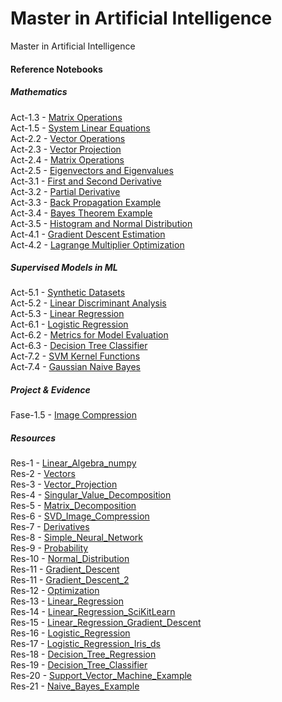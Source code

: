 # Master in Artificial Intelligence

Master in Artificial Intelligence

#### Reference Notebooks

##### Mathematics

Act-1.3 - [Matrix Operations](./Aprendizaje_Automatico/Actividad-1/Act-1.3.ipynb)  
Act-1.5 - [System Linear Equations](./Aprendizaje_Automatico/Actividad-1/Act-1.5.ipynb)  
Act-2.2 - [Vector Operations](./Aprendizaje_Automatico/Actividad-2/Act-2.2.ipynb)  
Act-2.3 - [Vector Projection](./Aprendizaje_Automatico/Actividad-2/Act-2.3.ipynb)  
Act-2.4 - [Matrix Operations](./Aprendizaje_Automatico/Actividad-2/Act-2.4.ipynb)  
Act-2.5 - [Eigenvectors and Eigenvalues](./Aprendizaje_Automatico/Actividad-2/Act-2.5.ipynb)  
Act-3.1 - [First and Second Derivative](./Aprendizaje_Automatico/Actividad-3/Act-3.1.ipynb)  
Act-3.2 - [Partial Derivative](./Aprendizaje_Automatico/Actividad-3/Act-3.2.ipynb)  
Act-3.3 - [Back Propagation Example](./Aprendizaje_Automatico/Actividad-3/Act-3.3.ipynb)  
Act-3.4 - [Bayes Theorem Example](./Aprendizaje_Automatico/Actividad-3/Act-3.4.ipynb)  
Act-3.5 - [Histogram and Normal Distribution](./Aprendizaje_Automatico/Actividad-3/Act-3.5.ipynb)  
Act-4.1 - [Gradient Descent Estimation](./Aprendizaje_Automatico/Actividad-4/Act-4.1.ipynb)  
Act-4.2 - [Lagrange Multiplier Optimization](./Aprendizaje_Automatico/Actividad-4/Act-4.2.ipynb)

##### Supervised Models in ML

Act-5.1 - [Synthetic Datasets](./Aprendizaje_Automatico/Actividad-5/Act-5.1.ipynb)  
Act-5.2 - [Linear Discriminant Analysis](./Aprendizaje_Automatico/Actividad-5/Act-5.2.ipynb)  
Act-5.3 - [Linear Regression](./Aprendizaje_Automatico/Actividad-5/Act-5.3.ipynb)  
Act-6.1 - [Logistic Regression](./Aprendizaje_Automatico/Actividad-6/Act-6.1.ipynb)  
Act-6.2 - [Metrics for Model Evaluation](./Aprendizaje_Automatico/Actividad-6/Act-6.2.ipynb)  
Act-6.3 - [Decision Tree Classifier](./Aprendizaje_Automatico/Actividad-6/Act-6.3_Act-6.4.ipynb)  
Act-7.2 - [SVM Kernel Functions](./Aprendizaje_Automatico/Actividad-7/Act-7.2.ipynb)  
Act-7.4 - [Gaussian Naive Bayes](./Aprendizaje_Automatico/Actividad-7/Act-7.4.ipynb)

##### Project & Evidence

Fase-1.5 - [Image Compression](./Aprendizaje_Automatico/Fase-1/Fase-1.5.ipynb)

##### Resources

Res-1 - [Linear_Algebra_numpy](./Aprendizaje_Automatico/Resources/1_Linear_Algebra_numpy.ipynb)  
Res-2 - [Vectors](./Aprendizaje_Automatico/Resources/2_Vectors.ipynb)  
Res-3 - [Vector_Projection](./Aprendizaje_Automatico/Resources/3_Vector_Projection.ipynb)  
Res-4 - [Singular_Value_Decomposition](./Aprendizaje_Automatico/Resources/4_Singular_Value_Decomposition.ipynb)  
Res-5 - [Matrix_Decomposition](./Aprendizaje_Automatico/Resources/5_Matrix_Decomposition.ipynb)  
Res-6 - [SVD_Image_Compression](./Aprendizaje_Automatico/Resources/6_SVD_Image_Compression.ipynb)  
Res-7 - [Derivatives](./Aprendizaje_Automatico/Resources/7_Derivatives.ipynb)  
Res-8 - [Simple_Neural_Network](./Aprendizaje_Automatico/Resources/8_Simple_Neural_Network.ipynb)  
Res-9 - [Probability](./Aprendizaje_Automatico/Resources/9_Probability.ipynb)  
Res-10 - [Normal_Distribution](./Aprendizaje_Automatico/Resources/10_Normal_Distribution.ipynb)  
Res-11 - [Gradient_Descent](./Aprendizaje_Automatico/Resources/11_Gradient_Descent.ipynb)  
Res-11 - [Gradient_Descent_2](./Aprendizaje_Automatico/Resources/11_Gradient_Descent_2.ipynb)  
Res-12 - [Optimization](./Aprendizaje_Automatico/Resources/12_Optimization.ipynb)  
Res-13 - [Linear_Regression](./Aprendizaje_Automatico/Resources/13_Linear_Regression.ipynb)  
Res-14 - [Linear_Regression_SciKitLearn](./Aprendizaje_Automatico/Resources/14_Linear_Regression_SciKitLearn.ipynb)  
Res-15 - [Linear_Regression_Gradient_Descent](./Aprendizaje_Automatico/Resources/15_Linear_Regression_Gradient_Descent.ipynb)  
Res-16 - [Logistic_Regression](./Aprendizaje_Automatico/Resources/16_Logistic_Regression.ipynb)  
Res-17 - [Logistic_Regression_Iris_ds](./Aprendizaje_Automatico/Resources/17_Logistic_Regression_Iris_ds.ipynb)  
Res-18 - [Decision_Tree_Regression](./Aprendizaje_Automatico/Resources/18_Decision_Tree_Regression.ipynb)  
Res-19 - [Decision_Tree_Classifier](./Aprendizaje_Automatico/Resources/19_Decision_Tree_Classifier.ipynb)  
Res-20 - [Support_Vector_Machine_Example](./Aprendizaje_Automatico/Resources/20_Support_Vector_Machine_Example.ipynb)  
Res-21 - [Naive_Bayes_Example](./Aprendizaje_Automatico/Resources/21_Naive_Bayes_Example.ipynb)
